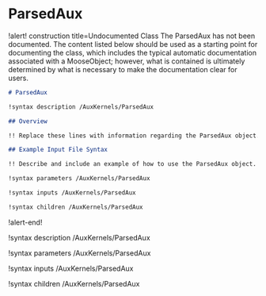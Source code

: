 # ParsedAux

!alert! construction title=Undocumented Class
The ParsedAux has not been documented. The content listed below should be used as a starting point for
documenting the class, which includes the typical automatic documentation associated with a
MooseObject; however, what is contained is ultimately determined by what is necessary to make the
documentation clear for users.

```markdown
# ParsedAux

!syntax description /AuxKernels/ParsedAux

## Overview

!! Replace these lines with information regarding the ParsedAux object.

## Example Input File Syntax

!! Describe and include an example of how to use the ParsedAux object.

!syntax parameters /AuxKernels/ParsedAux

!syntax inputs /AuxKernels/ParsedAux

!syntax children /AuxKernels/ParsedAux
```
!alert-end!

!syntax description /AuxKernels/ParsedAux

!syntax parameters /AuxKernels/ParsedAux

!syntax inputs /AuxKernels/ParsedAux

!syntax children /AuxKernels/ParsedAux
